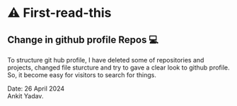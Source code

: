 # ⚠️ First-read-this

## Change in github profile Repos 💻

To structure git hub profile, I have deleted some of repositories and projects, changed file sturcture and try to gave a clear look to github profile. So, it become easy for visitors to search for things.


Date: 26 April 2024 <br>
Ankit Yadav.
